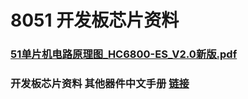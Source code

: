 # 8051 开发板芯片资料

### [51单片机电路原理图_HC6800-ES_V2.0新版.pdf](https://github.com/hongwenjun/stc89c52/tree/master/Document)

### 开发板芯片资料 其他器件中文手册 [链接]((https://github.com/hongwenjun/img/tree/master/c51))
